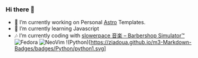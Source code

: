 ### Hi there 👋
- 🔭 I’m currently working on Personal [Astro](https://astro.build/) Templates.
- 🌱 I’m currently learning Javascript
- 🎶 I’m currently coding with [slowerpace 音楽 – Barbershop Simulator™](https://www.youtube.com/watch?v=Bu9Ia0n95rM)
![Fedora](https://ziadoua.github.io/m3-Markdown-Badges/badges/Fedora/fedora1.svg) ![NeoVim](https://ziadoua.github.io/m3-Markdown-Badges/badges/Neovim/neovim1.svg) !(Python)[https://ziadoua.github.io/m3-Markdown-Badges/badges/Python/python1.svg]
<!--
**sunflower64/sunflower64** is a ✨ _special_ ✨ repository because its `README.md` (this file) appears on your GitHub profile.

Here are some ideas to get you started:

- 🔭 I’m currently working on ...
- 🌱 I’m currently learning ...
- 👯 I’m looking to collaborate on ...
- 🤔 I’m looking for help with ...
- 💬 Ask me about ...
- 📫 How to reach me: ...
- 😄 Pronouns: ...
- ⚡ Fun fact: ...
badges: https://github.com/ziadOUA/m3-Markdown-Badges
-->
